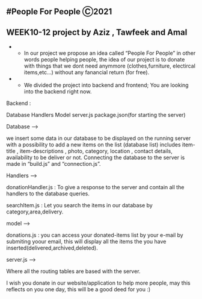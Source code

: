 ## #People For People Ⓒ2021

## WEEK10-12 project by Aziz , Tawfeek and Amal

- - In our project we propose an idea called “People For People” in other words people helping people, the idea of our project is to donate with things that we dont need anymmore (clothes,furniture, electircal items,etc…) without any fanancial return (for free).
- - We divided the project into backend and frontend; You are looking into the backend right now.

Backend :

Database
Handlers
Model
server.js
package.json(for starting the server)

Database -->

we insert some data in our database to be displayed on the running server with a possibility to add a new items on the list (database list) includes item-title , item-descriptions , photo, category, location , contact details, availability to be deliver or not.
Connecting the database to the server is made in “build.js” and “connection.js”.

Handlers -->

donationHandler.js : To give a response to the server and contain all the handlers to the database queries.

searchItem.js : Let you search the items in our database by category,area,delivery.

model -->

donations.js : you can access your donated-items list by your e-mail by submiting yoour email, this will display all the items the you have inserted(delivered,archived,deleted).

server.js -->

Where all the routing tables are based with the server.

I wish you donate in our website/application to help more people, may this reflects on you one day, this will be a good deed for you :)
